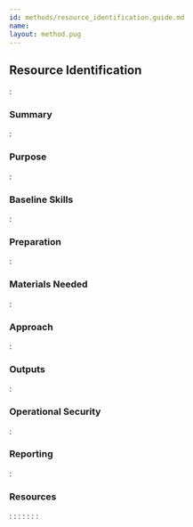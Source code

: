 ```yaml
---
id: methods/resource_identification.guide.md
name: 
layout: method.pug
---
```

## Resource Identification

:[](../reporting/resource_identification/quote.md)
### Summary

:[](../reporting/resource_identification/summary.md)
### Purpose

:[](../reporting/resource_identification/purpose.md)
### Baseline Skills

:[](../reporting/resource_identification/baseline_skills.md)
### Preparation

:[](../reporting/resource_identification/preparation.md)
### Materials Needed

:[](../reporting/resource_identification/materials_needed.md)
### Approach

:[](../reporting/resource_identification/approach.md)
### Outputs

:[](../reporting/resource_identification/output.md)
### Operational Security

:[](../reporting/resource_identification/operational_security.md)
### Reporting

:[](../reporting/resource_identification/reporting.md)
### Resources

:[](../references/resource_identification.overview.md)
:[](../references/digital_security_guides.md)
:[](../references/digi_sec_tech_reference_guides.md)
:[](../references/financial_resources.md)
:[](../references/training_resources.md)
:[](../references/emergency_resources.md)
:[](../references/resource_lists.md)
